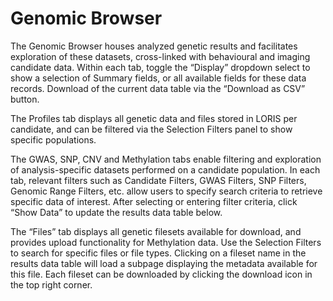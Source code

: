 # Genomic Browser

The Genomic Browser houses analyzed genetic results and facilitates exploration of these 
datasets, cross-linked with behavioural and imaging candidate data.  Within each tab, toggle the “Display” dropdown 
select to show a selection of Summary fields, or all available fields for these data records.  Download of the current data table via the “Download as CSV” button.

The Profiles tab displays all genetic data and files stored in LORIS per candidate, and can be filtered via the Selection Filters panel to show specific populations.

The GWAS, SNP, CNV and Methylation tabs enable filtering and exploration of analysis-specific datasets performed on a candidate population. In each tab, relevant filters such as Candidate Filters, GWAS Filters, SNP Filters, Genomic Range Filters, etc. allow users to specify search criteria to retrieve specific data of interest. After selecting or entering filter criteria, click “Show Data” to update the results data table below.

The “Files” tab displays all genetic filesets available for download, and provides upload functionality for Methylation data. Use the Selection Filters to search for specific files or file types. Clicking on a fileset name in the results data table will load a subpage displaying the metadata available for this file.  Each fileset can be downloaded by clicking the download icon in the top right corner.

